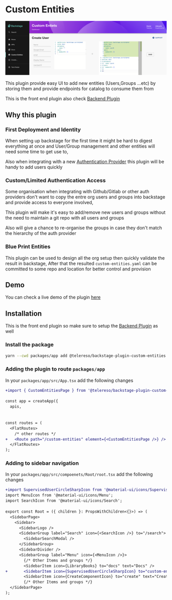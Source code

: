 # Custom Entities

![Plugin Demo](../../docs/images/frontend-demo.png)

This plugin provide easy UI to add new entities (Users,Groups ...etc) by storing them and provide endpoints for catalog to consume them from

This is the front end plugin also check [Backend Plugin](../custom-entities-backend/README.md)

## Why this plugin

### First Deployment and Identity 
When setting up backstage for the first time it might be hard to digest everything at once and User/Group management and
other entities will need some time to get use to,  

Also when integrating with a new [Authentication Provider](https://backstage.io/docs/auth/) this plugin will be handy to add users quickly

### Custom/Limited Authentication Access

Some organisation when integrating with Github/Gitlab or other auth providers don't want to copy the entre org users and groups into backstage 
and provide access to everyone involved, 

This plugin will make it's easy to add/remove new users and groups without the need to maintain a git repo with all users and groups

Also will give a chance to re-organise the groups in case they don't match the hierarchy of the auth provider
 
### Blue Print Entities 
This plugin can be used to design all the org setup then quickly validate the result in backstage,
After that the resulted `custom-entities.yaml` can be committed to some repo and location for better control and provision 

## Demo
You can check a live demo of the plugin [here](https://backstage-plugins-demo-q3zy3mrtmq-uc.a.run.app/custom-entities)


## Installation

This is the front end plugin so make sure to setup the [Backend Plugin](../custom-entities-backend/README.md) as well

### Install the package

```bash
yarn --cwd packages/app add @telereso/backstage-plugin-custom-entities
```

### Adding the plugin to route `packages/app`

In your `packages/app/src/App.tsx` add the following changes

```diff
+import { CustomEntitiesPage } from '@telereso/backstage-plugin-custom-entities';

const app = createApp({
  apis,
  

const routes = (
  <FlatRoutes>
    /* other routes */
+   <Route path="/custom-entities" element={<CustomEntitiesPage />} />
  </FlatRoutes>
);

```

### Adding to sidebar navigation

In your `packages/app/src/compoenets/Root/root.tsx` add the following changes

```diff
+import SupervisedUserCircleSharpIcon from '@material-ui/icons/SupervisedUserCircleSharp';
import MenuIcon from '@material-ui/icons/Menu';
import SearchIcon from '@material-ui/icons/Search';

export const Root = ({ children }: PropsWithChildren<{}>) => (
  <SidebarPage>
    <Sidebar>
      <SidebarLogo />
      <SidebarGroup label="Search" icon={<SearchIcon />} to="/search">
        <SidebarSearchModal />
      </SidebarGroup>
      <SidebarDivider />
      <SidebarGroup label="Menu" icon={<MenuIcon />}>
        {/* Other Items and groups */}
        <SidebarItem icon={LibraryBooks} to="docs" text="Docs" />
+       <SidebarItem icon={SupervisedUserCircleSharpIcon} to="custom-entities" text="Custom Entities" />
        <SidebarItem icon={CreateComponentIcon} to="create" text="Create..." />
        {/* Other Items and groups */}
  </SidebarPage>
);

```
